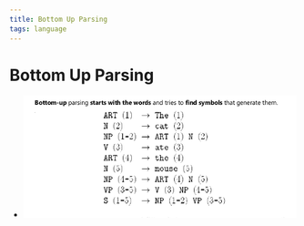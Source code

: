 ```yaml
---
title: Bottom Up Parsing
tags: language
---
```


# Bottom Up Parsing
- ![im](assets/Pasted%20Image%2020220506183325.png)




















































